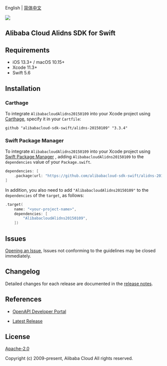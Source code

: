 English | [简体中文](README-CN.md)

![](https://aliyunsdk-pages.alicdn.com/icons/AlibabaCloud.svg)

## Alibaba Cloud Alidns SDK for Swift

## Requirements

- iOS 13.3+ / macOS 10.15+
- Xcode 11.3+
- Swift 5.6

## Installation

### Carthage

To integrate `AlibabacloudAlidns20150109` into your Xcode project using [Carthage](https://github.com/Carthage/Carthage), specify it in your `Cartfile`:

```ogdl
github "alibabacloud-sdk-swift/alidns-20150109" "3.3.4"
```

### Swift Package Manager

To integrate `AlibabacloudAlidns20150109` into your Xcode project using [Swift Package Manager](https://swift.org/package-manager/) , adding `AlibabacloudAlidns20150109` to the `dependencies` value of your `Package.swift`.

```swift
dependencies: [
    .package(url: "https://github.com/alibabacloud-sdk-swift/alidns-20150109.git", from: "3.3.4")
]
```

In addition, you also need to add `"AlibabacloudAlidns20150109"` to the `dependencies` of the `target`, as follows:

```swift
.target(
    name: "<your-project-name>",
    dependencies: [
        "AlibabacloudAlidns20150109",
    ])
```

## Issues

[Opening an Issue](https://github.com/alibabacloud-sdk-swift/alidns-20150109/issues/new), Issues not conforming to the guidelines may be closed immediately.

## Changelog

Detailed changes for each release are documented in the [release notes](./ChangeLog.txt).

## References

* [OpenAPI Developer Portal](https://next.api.alibabacloud.com/home)
- [Latest Release](https://github.com/alibabacloud-sdk-swift/alidns-20150109)

## License

[Apache-2.0](http://www.apache.org/licenses/LICENSE-2.0)

Copyright (c) 2009-present, Alibaba Cloud All rights reserved.
